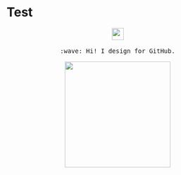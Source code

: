 # Test

<p align="center">
  <img src="https://user-images.githubusercontent.com/5679180/79618120-0daffb80-80be-11ea-819e-d2b0fa904d07.gif" width="27px">
  <br><br>
  <samp>
    :wave: Hi! I design for GitHub.
  <br><br>  
    <img src="https://i.imgur.com/kdKhgx6.gif" width="240px" align="center">
  </samp>
</p>